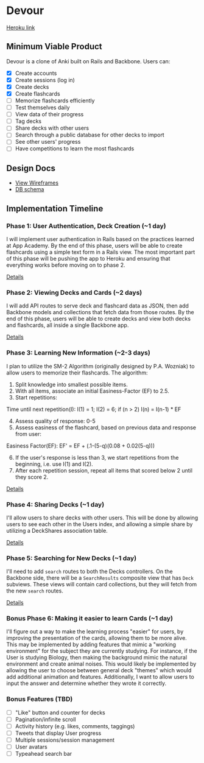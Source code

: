 # Devour

[Heroku link][heroku]

[heroku]: http://devour.herokuapp.com

## Minimum Viable Product
Devour is a clone of Anki built on Rails and Backbone. Users can:

<!-- This is a Markdown checklist. Use it to keep track of your progress! -->

- [x] Create accounts
- [x] Create sessions (log in)
- [x] Create decks
- [x] Create flashcards
- [ ] Memorize flashcards efficiently
- [ ] Test themselves daily
- [ ] View data of their progress
- [ ] Tag decks
- [ ] Share decks with other users
- [ ] Search through a public database for other decks to import
- [ ] See other users' progress
- [ ] Have competitions to learn the most flashcards

## Design Docs
* [View Wireframes][views]
* [DB schema][schema]

[views]: ./docs/views.md
[schema]: ./docs/schema.md

## Implementation Timeline

### Phase 1: User Authentication, Deck Creation (~1 day)
I will implement user authentication in Rails based on the practices learned at
App Academy. By the end of this phase, users will be able to create flashcards using
a simple text form in a Rails view. The most important part of this phase will
be pushing the app to Heroku and ensuring that everything works before moving on
to phase 2.

[Details][phase-one]

### Phase 2: Viewing Decks and Cards (~2 days)
I will add API routes to serve deck and flashcard data as JSON, then add Backbone
models and collections that fetch data from those routes. By the end of this
phase, users will be able to create decks and view both decks and flashcards, all
inside a single Backbone app.

[Details][phase-two]

### Phase 3: Learning New Information (~2-3 days)
I plan to utilize the SM-2 Algorithm (originally designed by P.A. Wozniak) to
allow users to memorize their flashcards. The algorithm:

1. Split knowledge into smallest possible items.
2. With all items, associate an initial Easiness-Factor (EF) to 2.5.
3. Start repetitions:

Time until next repetition(I):
  I(1) = 1;
  I(2) = 6;
  if (n > 2)
    I(n) = I(n-1) * EF

4. Assess quality of response: 0-5
5. Assess easiness of the flashcard, based on previous data and
 response from user:

Easiness Factor(EF):
  EF' = EF + (.1-(5-q)(0.08 + 0.02(5-q)))

6. If the user's response is less than 3, we start repetitions from the
beginning, i.e. use I(1) and I(2).
7. After each repetition session, repeat all items that scored below 2 until
they score 2.

[Details][phase-three]

### Phase 4: Sharing Decks (~1 day)
I'll allow users to share decks with other users. This will be done by allowing
users to see each other in the Users index, and allowing a simple share by
utilizing a DeckShares association table.

[Details][phase-four]

### Phase 5: Searching for New Decks (~1 day)
I'll need to add `search` routes to both the Decks controllers. On the
Backbone side, there will be a `SearchResults` composite view that has
`Deck` subviews. These views will contain card collections, but they will fetch
from the new `search` routes.

[Details][phase-five]

### Bonus Phase 6: Making it easier to learn Cards (~1 day)
I'll figure out a way to make the learning process "easier" for users, by
improving the presentation of the cards, allowing them to be more alive. This
may be implemented by adding features that mimic a "working environment" for
the subject they are currently studying. For instance, if the User is studying
Biology, then making the background mimic the natural environment and create
animal noises. This would likely be implemented by allowing the user to choose
between general deck "themes" which would add additional animation and features.
Additionally, I want to allow users to input the answer and determine whether
they wrote it correctly.

### Bonus Features (TBD)
- [ ] "Like" button and counter for decks
- [ ] Pagination/infinite scroll
- [ ] Activity history (e.g. likes, comments, taggings)
- [ ] Tweets that display User progress
- [ ] Multiple sessions/session management
- [ ] User avatars
- [ ] Typeahead search bar

[phase-one]: ./docs/phases/phase1.md
[phase-two]: ./docs/phases/phase2.md
[phase-three]: ./docs/phases/phase3.md
[phase-four]: ./docs/phases/phase4.md
[phase-five]: ./docs/phases/phase5.md
